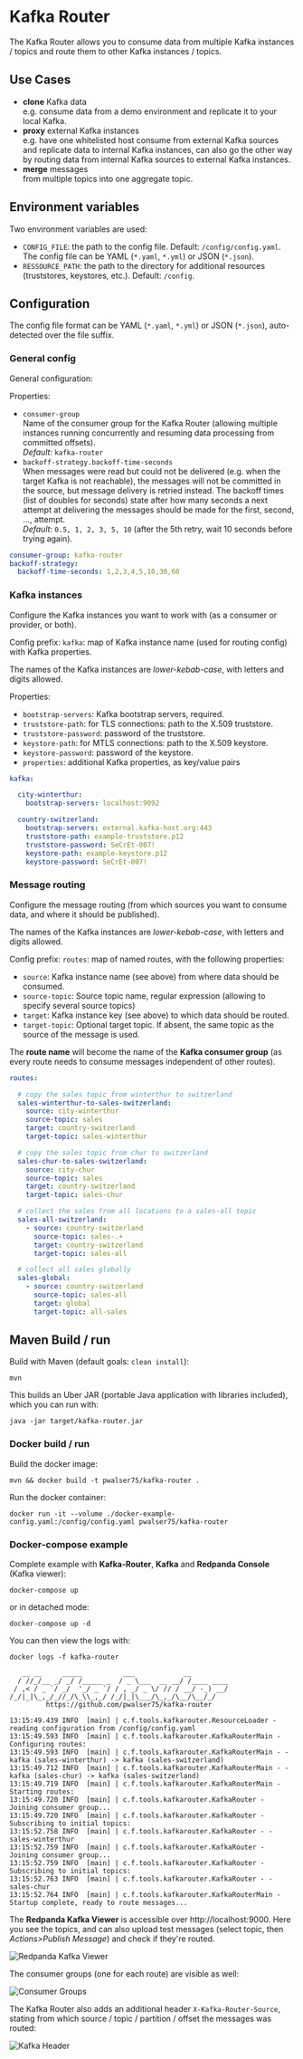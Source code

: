 # Kafka Router

The Kafka Router allows you to consume data from multiple Kafka instances / topics and route them to other Kafka instances / topics.

## Use Cases

- **clone** Kafka data <br>e.g. consume data from a demo environment and replicate it to your local Kafka.
- **proxy** external Kafka instances <br>e.g. have one whitelisted host consume from external Kafka sources and replicate data to internal Kafka instances, can also go the other way by routing data from internal Kafka sources to external Kafka instances.
- **merge** messages <br>from multiple topics into one aggregate topic.


## Environment variables

Two environment variables are used:

- `CONFIG_FILE`: the path to the config file. Default: `/config/config.yaml`. The config file can be YAML (`*.yaml`, `*.yml`) or JSON (`*.json`).
- `RESSOURCE_PATH`: the path to the directory for additional resources (truststores, keystores, etc.). Default: `/config`.

## Configuration

The config file format can be YAML (`*.yaml`, `*.yml`) or JSON (`*.json`), auto-detected over the file suffix.

### General config

General configuration:

Properties:

- `consumer-group` <br>
Name of the consumer group for the Kafka Router (allowing multiple instances
  running concurrently and resuming data processing from committed offsets). <br>
_Default_: `kafka-router`
- `backoff-strategy.backoff-time-seconds` <br>
When messages were read but could not be delivered (e.g. when the target Kafka is not reachable),
the messages will not be committed in the source, but message delivery is retried instead. The backoff times (list of doubles for seconds)
state after how many seconds a next attempt at delivering the messages should be made for the first, second, ..., attempt. <br>
_Default_: `0.5, 1, 2, 3, 5, 10` (after the 5th retry, wait 10 seconds before trying again).


```yaml
consumer-group: kafka-router
backoff-strategy:
  backoff-time-seconds: 1,2,3,4,5,10,30,60
```

### Kafka instances

Configure the Kafka instances you want to work with (as a consumer or provider, or both).

Config prefix: `kafka`: map of Kafka instance name (used for routing config) with Kafka properties.

The names of the Kafka instances are _lower-kebab-case_, with letters and digits allowed.

Properties:

- `bootstrap-servers`: Kafka bootstrap servers, required.
- `truststore-path`: for TLS connections: path to the X.509 truststore.
- `truststore-password`: password of the truststore.
- `keystore-path`: for MTLS connections: path to the X.509 keystore.
- `keystore-password`: password of the keystore.
- `properties`: additional Kafka properties, as key/value pairs

```yaml
kafka:

  city-winterthur:
    bootstrap-servers: localhost:9092

  country-switzerland:
    bootstrap-servers: external.kafka-host.org:443
    truststore-path: example-truststore.p12
    truststore-password: SeCrEt-007!
    keystore-path: example-keystore.p12
    keystore-password: SeCrEt-007!
```

### Message routing

Configure the message routing (from which sources you want to consume data, and where it should be published).

The names of the Kafka instances are _lower-kebab-case_, with letters and digits allowed.

Config prefix: `routes`: map of named routes, with the following properties:

- `source`: Kafka instance name (see above) from where data should be consumed.
- `source-topic`: Source topic name, regular expression (allowing to specify several source topics)
- `target`: Kafka instance key (see above) to which data should be routed.
- `target-topic`: Optional target topic. If absent, the same topic as the source of the message is used.

The **route name** will become the name of the **Kafka consumer group**
(as every route needs to consume messages independent of other routes).

```yaml
routes:

  # copy the sales topic from winterthur to switzerland
  sales-winterthur-to-sales-switzerland:
    source: city-winterthur
    source-topic: sales
    target: country-switzerland
    target-topic: sales-winterthur

  # copy the sales topic from chur to switzerland
  sales-chur-to-sales-switzerland:
    source: city-chur
    source-topic: sales
    target: country-switzerland
    target-topic: sales-chur

  # collect the sales from all locations to a sales-all topic
  sales-all-switzerland:
    - source: country-switzerland
      source-topic: sales-.+
      target: country-switzerland
      target-topic: sales-all

  # collect all sales globally
  sales-global:
    - source: country-switzerland
      source-topic: sales-all
      target: global
      target-topic: all-sales
```

## Maven Build / run

Build with Maven (default goals: `clean install`):

```shell
mvn
```
This builds an Uber JAR (portable Java application with libraries included), which you can run with:

```shell
java -jar target/kafka-router.jar
```

### Docker build / run

Build the docker image:

```shell
mvn && docker build -t pwalser75/kafka-router .
```

Run the docker container:

```shell
docker run -it --volume ./docker-example-config.yaml:/config/config.yaml pwalser75/kafka-router
```

### Docker-compose example

Complete example with **Kafka-Router**, **Kafka** and **Redpanda Console** (Kafka viewer):

```shell
docker-compose up
```

or in detached mode:

```shell
docker-compose up -d
```

You can then view the logs with:
```shell
docker logs -f kafka-router
```

```text
   __ __     _____          ___            __
  / //_/__ _/ _/ /_____ _  / _ \___  __ __/ /____ ____
 / ,< / _ `/ _/  '_/ _ `/ / , _/ _ \/ // / __/ -_) __/
/_/|_|\_,_/_//_/\_\\_,_/ /_/|_|\___/\_,_/\__/\__/_/
         https://github.com/pwalser75/kafka-router

13:15:49.439 INFO  [main] | c.f.tools.kafkarouter.ResourceLoader - reading configuration from /config/config.yaml
13:15:49.593 INFO  [main] | c.f.tools.kafkarouter.KafkaRouterMain - Configuring routes:
13:15:49.593 INFO  [main] | c.f.tools.kafkarouter.KafkaRouterMain - - kafka (sales-winterthur) -> kafka (sales-switzerland)
13:15:49.712 INFO  [main] | c.f.tools.kafkarouter.KafkaRouterMain - - kafka (sales-chur) -> kafka (sales-switzerland)
13:15:49.719 INFO  [main] | c.f.tools.kafkarouter.KafkaRouterMain - Starting routes:
13:15:49.720 INFO  [main] | c.f.tools.kafkarouter.KafkaRouter - Joining consumer group...
13:15:49.720 INFO  [main] | c.f.tools.kafkarouter.KafkaRouter - Subscribing to initial topics: 
13:15:52.758 INFO  [main] | c.f.tools.kafkarouter.KafkaRouter - - sales-winterthur
13:15:52.759 INFO  [main] | c.f.tools.kafkarouter.KafkaRouter - Joining consumer group...
13:15:52.759 INFO  [main] | c.f.tools.kafkarouter.KafkaRouter - Subscribing to initial topics: 
13:15:52.763 INFO  [main] | c.f.tools.kafkarouter.KafkaRouter - - sales-chur
13:15:52.764 INFO  [main] | c.f.tools.kafkarouter.KafkaRouterMain - Startup complete, ready to route messages...
```

The **Redpanda Kafka Viewer** is accessible over http://localhost:9000. Here you see the topics, and can also upload test messages 
(select topic, then _Actions>Publish Message_) and check if they're routed.

![Redpanda Kafka Viewer](images/kafka-viewer.png "Redpanda Kafka Viewer")

The consumer groups (one for each route) are visible as well:

![Consumer Groups](images/consumer-groups.png "Consumer Groups")

The Kafka Router also adds an additional header `X-Kafka-Router-Source`,
stating from which source / topic / partition / offset the messages was routed:

![Kafka Header](images/kafka-header.png "Kafka Header")
